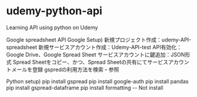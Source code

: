 # udemy-python-api
Learning API using python on Udemy

Google spreadsheet API
Google Setup)
新規プロジェクト作成：udemy-API-spreadsheet
新規サービスアカウント作成：Udemy-API-test
API有効化：Google Drive、Google Spread Sheet
サービスアカウントに鍵追加：JSON形式
Spread Sheetをコピー、かつ、Spread Sheetの共有にてサービスアカウントメールを登録
gspredの利用方法を検索・参照

Python setup)
pip install gspread
pip install google-auth
pip install pandas
pip install gspread-dataframe
pip install formatting -- Not install